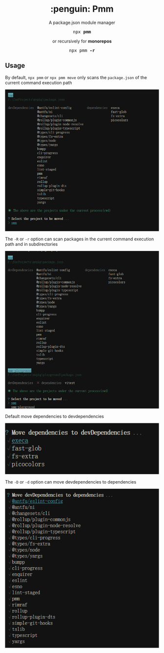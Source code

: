 <h1 align="center">:penguin: Pmm</h1>
<p align="center">A package.json module manager</p>

<pre align="center">npx <b>pmm</b></pre>

<p align="center">or recursively for <b>monorepos</b></p>

<pre align="center">npx pmm <b>-r</b></pre>

## Usage

By default, `npx pmm` or `npx pmm move` only scans the `package.json` of the current command execution path 
<br>
<p align='center'>
<img src='./screenshots/default.png' width='600'/>
</p>

The `-R` or `-r` option can scan packages in the current command execution path and in subdirectories
<br>
<p align='center'>
<img src='./screenshots/move-r.png' width='600'/>
</p>

Default move dependencies to devdependencies
<br>
<p align='center'>
<img src='./screenshots/move.png' width='600'/>
</p>

The `-D` or `-d` option can move devdependencies to dependencies 
<br>
<p align='center'>
<img src='./screenshots/move-d.png' width='600'/>
</p>

